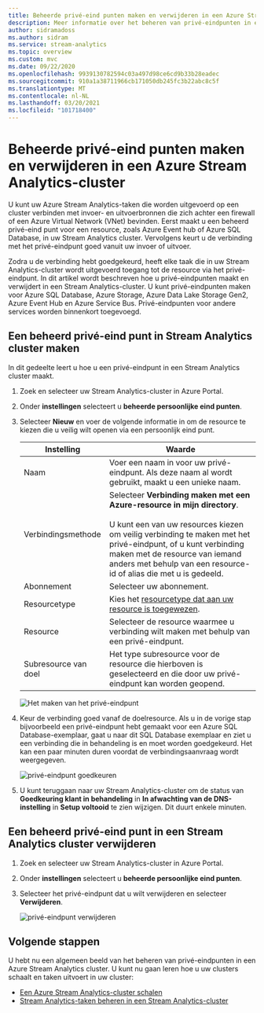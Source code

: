```yaml
---
title: Beheerde privé-eind punten maken en verwijderen in een Azure Stream Analytics-cluster
description: Meer informatie over het beheren van privé-eindpunten in een Azure Stream Analytics cluster.
author: sidramadoss
ms.author: sidram
ms.service: stream-analytics
ms.topic: overview
ms.custom: mvc
ms.date: 09/22/2020
ms.openlocfilehash: 9939130782594c03a497d98ce6cd9b33b28eadec
ms.sourcegitcommit: 910a1a38711966cb171050db245fc3b22abc8c5f
ms.translationtype: MT
ms.contentlocale: nl-NL
ms.lasthandoff: 03/20/2021
ms.locfileid: "101718400"
---
```

# <a name="create-and-delete-managed-private-endpoints-in-an-azure-stream-analytics-cluster"></a>Beheerde privé-eind punten maken en verwijderen in een Azure Stream Analytics-cluster

U kunt uw Azure Stream Analytics-taken die worden uitgevoerd op een cluster verbinden met invoer- en uitvoerbronnen die zich achter een firewall of een Azure Virtual Network (VNet) bevinden. Eerst maakt u een beheerd privé-eind punt voor een resource, zoals Azure Event hub of Azure SQL Database, in uw Stream Analytics cluster. Vervolgens keurt u de verbinding met het privé-eindpunt goed vanuit uw invoer of uitvoer.

Zodra u de verbinding hebt goedgekeurd, heeft elke taak die in uw Stream Analytics-cluster wordt uitgevoerd toegang tot de resource via het privé-eindpunt. In dit artikel wordt beschreven hoe u privé-eindpunten maakt en verwijdert in een Stream Analytics-cluster. U kunt privé-eindpunten maken voor Azure SQL Database, Azure Storage, Azure Data Lake Storage Gen2, Azure Event Hub en Azure Service Bus. Privé-eindpunten voor andere services worden binnenkort toegevoegd. 

## <a name="create-managed-private-endpoint-in-stream-analytics-cluster"></a>Een beheerd privé-eind punt in Stream Analytics cluster maken

In dit gedeelte leert u hoe u een privé-eindpunt in een Stream Analytics cluster maakt.

1. Zoek en selecteer uw Stream Analytics-cluster in Azure Portal.

1. Onder **instellingen** selecteert u **beheerde persoonlijke eind punten**.

1. Selecteer **Nieuw** en voer de volgende informatie in om de resource te kiezen die u veilig wilt openen via een persoonlijk eind punt.

   |Instelling|Waarde|
   |---|---|
   |Naam|Voer een naam in voor uw privé-eindpunt. Als deze naam al wordt gebruikt, maakt u een unieke naam.|
   |Verbindingsmethode|Selecteer **Verbinding maken met een Azure-resource in mijn directory**.<br><br>U kunt een van uw resources kiezen om veilig verbinding te maken met het privé-eindpunt, of u kunt verbinding maken met de resource van iemand anders met behulp van een resource-id of alias die met u is gedeeld.|
   |Abonnement|Selecteer uw abonnement.|
   |Resourcetype|Kies het [resourcetype dat aan uw resource is toegewezen](../private-link/private-endpoint-overview.md#private-link-resource).|
   |Resource|Selecteer de resource waarmee u verbinding wilt maken met behulp van een privé-eindpunt.|
   |Subresource van doel|Het type subresource voor de resource die hierboven is geselecteerd en die door uw privé-eindpunt kan worden geopend.|

   ![Het maken van het privé-eindpunt](./media/private-endpoints/create-private-endpoint.png)

1. Keur de verbinding goed vanaf de doelresource. Als u in de vorige stap bijvoorbeeld een privé-eindpunt hebt gemaakt voor een Azure SQL Database-exemplaar, gaat u naar dit SQL Database exemplaar en ziet u een verbinding die in behandeling is en moet worden goedgekeurd. Het kan een paar minuten duren voordat de verbindingsaanvraag wordt weergegeven.

    ![privé-eindpunt goedkeuren](./media/private-endpoints/approve-private-endpoint.png)

1. U kunt teruggaan naar uw Stream Analytics-cluster om de status van **Goedkeuring klant in behandeling** in **In afwachting van de DNS-instelling** in **Setup voltooid** te zien wijzigen. Dit duurt enkele minuten.

## <a name="delete-a-managed-private-endpoint-in-a-stream-analytics-cluster"></a>Een beheerd privé-eind punt in een Stream Analytics cluster verwijderen

1. Zoek en selecteer uw Stream Analytics-cluster in Azure Portal.

1. Onder **instellingen** selecteert u **beheerde persoonlijke eind punten**.

1. Selecteer het privé-eindpunt dat u wilt verwijderen en selecteer **Verwijderen**.

   ![privé-eindpunt verwijderen](./media/private-endpoints/delete-private-endpoint.png)

## <a name="next-steps"></a>Volgende stappen

U hebt nu een algemeen beeld van het beheren van privé-eindpunten in een Azure Stream Analytics cluster. U kunt nu gaan leren hoe u uw clusters schaalt en taken uitvoert in uw cluster:

* [Een Azure Stream Analytics-cluster schalen](scale-cluster.md)
* [Stream Analytics-taken beheren in een Stream Analytics-cluster](manage-jobs-cluster.md)
